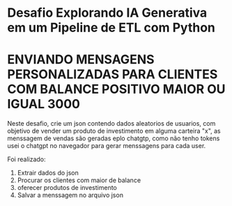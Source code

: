 # Desafio Explorando IA Generativa em um Pipeline de ETL com Python
# ENVIANDO MENSAGENS PERSONALIZADAS PARA CLIENTES COM BALANCE POSITIVO MAIOR OU IGUAL 3000

Neste desafio, crie um json contendo dados aleatorios de usuarios,
com objetivo de vender um produto de investimento em alguma carteira "x", as menssagem de vendas são geradas eplo chatgtp, como não tenho tokens usei o chatgpt no navegador para gerar menssagens para cada user.

Foi realizado:

1. Extrair dados do json
2. Procurar os clientes com maior de balance
3. oferecer produtos de investimento
4. Salvar a menssagem no arquivo json
